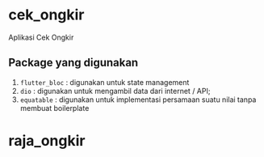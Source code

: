 # cek_ongkir

Aplikasi Cek Ongkir

## Package yang digunakan

1. `flutter_bloc` : digunakan untuk state management
2. `dio` : digunakan untuk mengambil data dari internet / API;
3. `equatable` : digunakan untuk implementasi persamaan suatu nilai tanpa membuat boilerplate
# raja_ongkir
